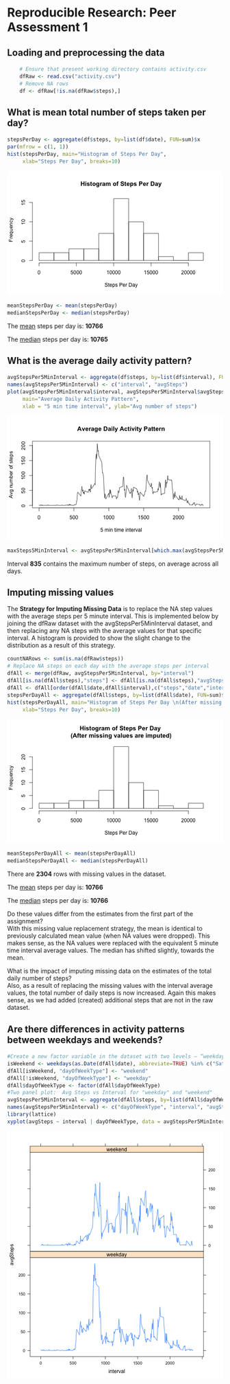 # Reproducible Research: Peer Assessment 1


## Loading and preprocessing the data

```r
    # Ensure that present working directory contains activity.csv
    dfRaw <- read.csv("activity.csv")
    # Remove NA rows
    df <- dfRaw[!is.na(dfRaw$steps),]
```



## What is mean total number of steps taken per day?

```r
stepsPerDay <- aggregate(df$steps, by=list(df$date), FUN=sum)$x
par(mfrow = c(1, 1)) 
hist(stepsPerDay, main="Histogram of Steps Per Day", 
     xlab="Steps Per Day", breaks=10)
```

![plot of chunk meanSteps](figure/meanSteps.png) 

```r
meanStepsPerDay <- mean(stepsPerDay)
medianStepsPerDay <- median(stepsPerDay)
```
The <u>mean</u> steps per day is:  <b>10766</b>  
  
The <u>median</u> steps per day is:  <b>10765</b>  


## What is the average daily activity pattern?

```r
avgStepsPer5MinInterval <- aggregate(df$steps, by=list(df$interval), FUN=mean)
names(avgStepsPer5MinInterval) <- c("interval", "avgSteps")
plot(avgStepsPer5MinInterval$interval, avgStepsPer5MinInterval$avgSteps, type="l",
     main="Average Daily Activity Pattern", 
     xlab = "5 min time interval", ylab="Avg number of steps")
```

![plot of chunk avgDailyActivityPattern](figure/avgDailyActivityPattern.png) 

```r
maxSteps5MinInterval <- avgStepsPer5MinInterval[which.max(avgStepsPer5MinInterval$avgSteps), "interval"]
```
Interval <b>835</b> contains the maximum number of steps, on average across all days.  

## Imputing missing values
The <b>Strategy for Imputing Missing Data</b> is to replace the NA step values with the average steps per 5 minute interval.  This is implemented below by joining the dfRaw dataset with the avgStepsPer5MinInterval dataset, and then replacing any NA steps with the average values for that specific interval.  A histogram is provided to show the slight change to the distribution as a result of this strategy.  


```r
countNARows <- sum(is.na(dfRaw$steps))
# Replace NA steps on each day with the average steps per interval
dfAll <- merge(dfRaw, avgStepsPer5MinInterval, by="interval")
dfAll[is.na(dfAll$steps),"steps"] <- dfAll[is.na(dfAll$steps),"avgSteps"]
dfAll <- dfAll[order(dfAll$date,dfAll$interval),c("steps","date","interval")]
stepsPerDayAll <- aggregate(dfAll$steps, by=list(dfAll$date), FUN=sum)$x
hist(stepsPerDayAll, main="Histogram of Steps Per Day \n(After missing values are imputed)", 
     xlab="Steps Per Day", breaks=10)
```

![plot of chunk missingValues](figure/missingValues.png) 

```r
meanStepsPerDayAll <- mean(stepsPerDayAll)
medianStepsPerDayAll <- median(stepsPerDayAll)
```

There are <b>2304</b> rows with missing values in the dataset.  
  
The <u>mean</u> steps per day is:  <b>10766</b>  
  
The <u>median</u> steps per day is:  <b>10766</b>  

Do these values differ from the estimates from the first part of the assignment?  
With this missing value replacement strategy, the mean is identical to previously calculated mean value (when NA values were dropped).  This makes sense, as the NA values were replaced with the equivalent 5 minute time interval average values.  The median has shifted slightly, towards the mean.

What is the impact of imputing missing data on the estimates of the total daily number of steps?  
Also, as a result of replacing the missing values with the interval average values, the total number of daily steps is now increased.  Again this makes sense, as we had added (created) additional steps that are not in the raw dataset.  

## Are there differences in activity patterns between weekdays and weekends?


```r
#Create a new factor variable in the dataset with two levels – “weekday” and “weekend”
isWeekend <- weekdays(as.Date(dfAll$date), abbreviate=TRUE) %in% c("Sat","Sun")
dfAll[isWeekend, "dayOfWeekType"] <- "weekend"
dfAll[!isWeekend, "dayOfWeekType"] <- "weekday"
dfAll$dayOfWeekType <- factor(dfAll$dayOfWeekType)
#Two panel plot:  Avg Steps vs Interval for "weekday" and "weekend"
avgStepsPer5MinInterval <- aggregate(dfAll$steps, by=list(dfAll$dayOfWeekType, dfAll$interval), FUN=mean)
names(avgStepsPer5MinInterval) <- c("dayOfWeekType", "interval", "avgSteps")
library(lattice)
xyplot(avgSteps ~ interval | dayOfWeekType, data = avgStepsPer5MinInterval, layout=c(1,2), type="l")
```

![plot of chunk weekdayWeekends](figure/weekdayWeekends.png) 

